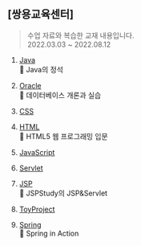 ## [쌍용교육센터] 
> 수업 자료와 복습한 교재 내용입니다.  
> 2022.03.03 ~ 2022.08.12  


1. [Java][Javalink]  
    📖 Java의 정석
  
2. [Oracle][Oraclelink]  
    📖 데이터베이스 개론과 실습

3. [CSS][CSSlink]

4. [HTML][HTMLlink]  
    📖 HTML5 웹 프로그래밍 입문
  
5. [JavaScript][JavaScriptlink]

6. [Servlet][Servletlink]

7. [JSP][JSPlink]  
    📖 JSPStudy의 JSP&Servlet
  
8. [ToyProject][ToyProjectlink]

9. [Spring][Springlink]  
    📖 Spring in Action
 
 

 
[Javalink]: https://github.com/GitOfJY/class/tree/main/java/src/com/test/java
[Oraclelink]: https://github.com/GitOfJY/class/tree/main/oracle
[CSSlink]: https://github.com/GitOfJY/class/tree/main/css
[HTMLlink]: https://github.com/GitOfJY/class/tree/main/html
[JavaScriptlink]: https://github.com/GitOfJY/class/tree/main/javascript
[Servletlink]: https://github.com/GitOfJY/class/tree/main/server/ServletTest
[JSPlink]: https://github.com/GitOfJY/class/tree/main/server/JSPTest
[ToyProjectlink]: https://github.com/GitOfJY/class/tree/main/server/ToyProject
[Springlink]: https://github.com/GitOfJY/class/tree/main/spring 

